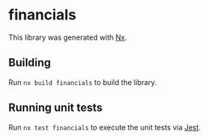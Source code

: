 # financials

This library was generated with [Nx](https://nx.dev).

## Building

Run `nx build financials` to build the library.

## Running unit tests

Run `nx test financials` to execute the unit tests via [Jest](https://jestjs.io).
